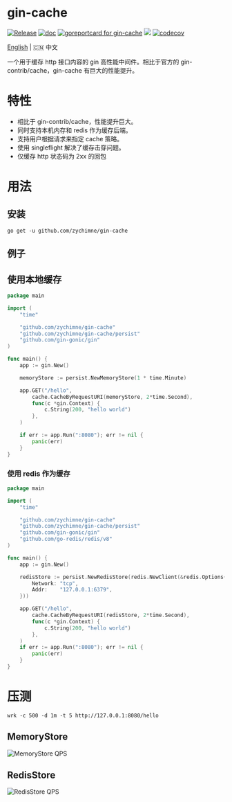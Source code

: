 # gin-cache

[![Release](https://img.shields.io/github/release/zychimne/gin-cache.svg?style=flat-square)](https://github.com/zychimne/gin-cache/releases)
[![doc](https://img.shields.io/badge/go.dev-doc-007d9c?style=flat-square&logo=read-the-docs)](https://pkg.go.dev/github.com/zychimne/gin-cache)
[![goreportcard for gin-cache](https://goreportcard.com/badge/github.com/zychimne/gin-cache)](https://goreportcard.com/report/github.com/zychimne/gin-cache)
![](https://img.shields.io/badge/license-MIT-green)
[![codecov](https://codecov.io/gh/zychimne/gin-cache/branch/main/graph/badge.svg?token=MX8Z4D5RZS)](https://codecov.io/gh/zychimne/gin-cache)

[English](README_ZH.md) | 🇨🇳 中文

一个用于缓存 http 接口内容的 gin 高性能中间件。相比于官方的 gin-contrib/cache，gin-cache 有巨大的性能提升。

# 特性

- 相比于 gin-contrib/cache，性能提升巨大。
- 同时支持本机内存和 redis 作为缓存后端。
- 支持用户根据请求来指定 cache 策略。
- 使用 singleflight 解决了缓存击穿问题。
- 仅缓存 http 状态码为 2xx 的回包

# 用法

## 安装

```
go get -u github.com/zychimne/gin-cache
```

## 例子

## 使用本地缓存

```go
package main

import (
	"time"

	"github.com/zychimne/gin-cache"
	"github.com/zychimne/gin-cache/persist"
	"github.com/gin-gonic/gin"
)

func main() {
	app := gin.New()

	memoryStore := persist.NewMemoryStore(1 * time.Minute)

	app.GET("/hello",
		cache.CacheByRequestURI(memoryStore, 2*time.Second),
		func(c *gin.Context) {
			c.String(200, "hello world")
		},
	)

	if err := app.Run(":8080"); err != nil {
		panic(err)
	}
}
```

### 使用 redis 作为缓存

```go
package main

import (
	"time"

	"github.com/zychimne/gin-cache"
	"github.com/zychimne/gin-cache/persist"
	"github.com/gin-gonic/gin"
	"github.com/go-redis/redis/v8"
)

func main() {
	app := gin.New()

	redisStore := persist.NewRedisStore(redis.NewClient(&redis.Options{
		Network: "tcp",
		Addr:    "127.0.0.1:6379",
	}))

	app.GET("/hello",
		cache.CacheByRequestURI(redisStore, 2*time.Second),
		func(c *gin.Context) {
			c.String(200, "hello world")
		},
	)
	if err := app.Run(":8080"); err != nil {
		panic(err)
	}
}
```

# 压测

```
wrk -c 500 -d 1m -t 5 http://127.0.0.1:8080/hello
```

## MemoryStore

![MemoryStore QPS](https://www.cyhone.com/img/gin-cache/memory_cache_qps.png)

## RedisStore

![RedisStore QPS](https://www.cyhone.com/img/gin-cache/redis_cache_qps.png)
